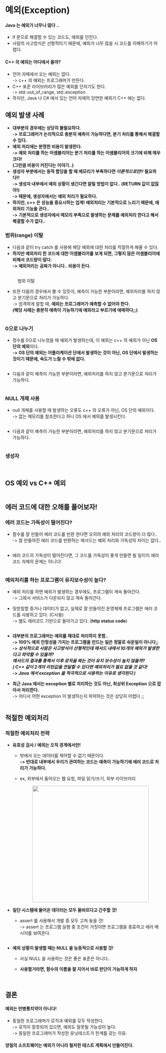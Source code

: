 # 예외(Exception)

#### Java 는 예외가 너무나 많다 ..&#x20;

* if 문으로 해결할 수 있는 코드도, 예외를 던진다.&#x20;
* 사람의 사고방식은 선형적이기 때문에, 예외가 너무 많을 시 코드를 이해하기가 어렵다.&#x20;

#### C++ 의 예외는 어디에서 올까?

* 언어 자체에서 오는 예외는 없다.\
  \-> c++ 의 예외는 프로그래머가 만든다.&#x20;
* C++ 표준 라이브러리가 많은 예외를 던지기도 한다.\
  \-> std::out\_of\_range, std::exception
* 하지만, Java 나 C# 에서 있는 언어 자체의 당연한 예외가 C++ 에는 없다.

## 예외 발생 사례

* **대부분의 경우에는 상당히 불필요하다.** \
  **-> 프로그래머가 논리적으로 충분히 예측이 가능하다면, 분기 처리를 통해서 해결할 수 있다.**&#x20;
* **예외 처리에는 분명한 비용이 발생한다.** \
  **-> 예외 처리를 하는 어셈블리어는 분기 처리를 하는 어셈블리어의 크기에 비해 매우 크다!**\
  **(그만큼 비용이 커진다는 이야기..)**&#x20;
* **생성자 부분에서는 동적 할당을 할 때 메모리가 부족하다면 **_**이론적으로만!!**_** 필요하다!!**\
  **-> 생성자 내부에서 예외 상황이 생긴다면 알릴 방법이 없다.. (RETURN 값이 없잖아!)**\
  **-> 때문에, 생성자에서는 예외 처리가 필요하다.**
* **하지만, c++ 은 성능을 중요시하는 업계! 예외처리는 기본적으로 느리기 때문에, 예외처리 기능을 끈다..** \
  **-> 기본적으로 생성자에서 메모리 부족으로 발생하는 문제를 예외처리 한다고 해서 해결할 수가 없다..**&#x20;

### 범위(range) 이탈

* 다음과 같이 try catch 를 사용해 해당 예외에 대한 처리를 적절하게 해줄 수 있다.&#x20;
* **하지만 예외처리 한 코드에 대한 어셈블리어를 보게 되면, 그렇지 않은 어셈블리어에 비해서 코드량이 많다.** \
  **-> 예외처리는 공짜가 아니다.. 비용이 든다.**&#x20;

<figure><img src="../../../.gitbook/assets/image (75).png" alt=""><figcaption><p>범위 이탈</p></figcaption></figure>

* 또한 다음의 경우에서 볼 수 있듯이, 예측이 가능한 부분이라면, 예외처리를 하지 않고 분기문으로 처리가 가능하다. \
  \-> 엄격하게 말할 때, **예외는 프로그래머가 예측할 수 없어야 한다.** \
  **(해당 사례는 충분히 예측이 가능하기에 예외라고 부르기에 애매하다;;)**

<figure><img src="../../../.gitbook/assets/image (81).png" alt=""><figcaption></figcaption></figure>

### 0으로 나누기&#x20;

* 정수를 0으로 나누었을 때 예외가 발생하는데, 이 예외는 c++ 의 예외가 아닌 **OS 단의 예외**이다. \
  **-> OS 단의 예외는 어플리케이션 단에서 발생하는 것이 아닌, OS 단에서 발생하는 것이기 때문에, 속도가 느릴 수 밖에 없다.**&#x20;

<figure><img src="../../../.gitbook/assets/image (82).png" alt=""><figcaption></figcaption></figure>

* 다음과 같이 예측이 가능한 부분이라면, 예외처리를 하지 않고 분기문으로 처리가 가능하다.&#x20;

<figure><img src="../../../.gitbook/assets/image (83).png" alt=""><figcaption></figcaption></figure>

### NULL 개체 사용

* null 개체를 사용할 때 발생하는 오류도 c++ 의 오류가 아닌, OS 단의 예외이다. \
  \-> 없는 메모리를 참조한다고 하니 OS 에서 예외를 발생시킨다.&#x20;

<figure><img src="../../../.gitbook/assets/image (84).png" alt=""><figcaption></figcaption></figure>

* 다음과 같이 예측이 가능한 부분이라면, 예외처리를 하지 않고 분기문으로 처리가 가능하다.&#x20;

<figure><img src="../../../.gitbook/assets/image (85).png" alt=""><figcaption></figcaption></figure>

### 생성자

<figure><img src="../../../.gitbook/assets/image (87).png" alt=""><figcaption></figcaption></figure>

<figure><img src="../../../.gitbook/assets/image (88).png" alt=""><figcaption></figcaption></figure>

## OS 예외 vs C++ 예외

<figure><img src="../../../.gitbook/assets/image (86).png" alt=""><figcaption></figcaption></figure>

## 에러 코드에 대한 오해를 풀어보자!

### 에러 코드는 가독성이 떨어진다?

*   함수를 잘 만들어 에러 코드를 반환 한다면 오히려 예외 처리의 코드량이 더 많다.. \
    \-> 잘 만들어진 에러 코드를 반환하는 메서드는 예외 처리와 가독성의 차이는 없다..

    <figure><img src="../../../.gitbook/assets/스크린샷 2024-04-11 11.09.35.png" alt=""><figcaption></figcaption></figure>
*   에러 코드의 가독성이 떨어진다면, 그 코드를 가독성이 좋게 만들면 될 일이지 에러코드 자체의 문제는 아니다!

    <figure><img src="../../../.gitbook/assets/스크린샷 2024-04-11 11.12.44.png" alt=""><figcaption></figcaption></figure>

### 예외처리를 하는 프로그램이 유지보수성이 높다?

* 예외 처리를 하면 예외가 발생하는 경우에도, 프로그램이 계속 돌아간다. \
  \-> 그래서 서비스가 다운되지 않고 계속 돌아간다.&#x20;
*   뒷받침할 증거나 데이터가 없고, 실제로 잘 만들어진 운영체제 프로그램은 에러 코드를 사용하고 있다. (C사용)\
    \-> 웹도 에러코드 기반으로 돌아가고 있다. (**http status code**)

    <figure><img src="../../../.gitbook/assets/스크린샷 2024-04-11 11.18.55.png" alt=""><figcaption></figcaption></figure>
* **대부분의 프로그래머는 예외를 제대로 처리하지 못함..** \
  **-> 100% 예외 안정성을 가지는 프로그램을 만드는 일은 정말로 쉬운일이 아니다;;** \
  _**-> 상식적으로 사람은 사고방식이 선형적인데 메서드 내에서 10개의 예외가 발생한다고 파악할 수 있을까?**_\
  _**메서드의 결과를 통해서 이후 로직을 짜는 것이 유지 보수성이 높지 않을까?**_\
  _**( C++ 같이 2개의 리턴값을 전달할 수 있다면 예외처리가 필요 없을 것 같다!**_\
  _**-> Java 에서 exception 을 적극적으로 사용하는 이유로 생각된다 )**_
*   **최근 Java 에서는 exception 별로 처리하는 것도 아닌, 최상위 Exception 으로 잡아서 처리한다.** \
    \-> 어디서 어떤 exception 이 발생하는지 파악하는 것은 상당히 어렵다 ;;&#x20;

    <figure><img src="../../../.gitbook/assets/스크린샷 2024-04-11 11.31.16.png" alt=""><figcaption></figcaption></figure>

## 적절한 예외처리

### 적절한 예외처리 전략

* **유효성 검사 / 예외는 오직 경계에서만!**
  * 밖에서 오는 데이터를 제어할 수 없기 때문이다. \
    **-> 반대로 내부에서 우리가 관여하는 코드는 예측이 가능하기에 에러 코드로 처리가 가능하다.**&#x20;
  *   ex, 외부에서 들어오는 웹 요청, 파일 읽기/쓰기, 외부 라이브러리&#x20;

      <figure><img src="../../../.gitbook/assets/스크린샷 2024-04-11 11.51.02.png" alt="" width="375"><figcaption></figcaption></figure>
* **일단 시스템에 들어온 데이터는 모두 올바르다고 간주할 것!**
  *   assert 를 사용해서 개발 중 모두 고쳐 놓을 것!\
      \-> assert 는 프로그램 실행 중 조건이 거짓이면 프로그램을 종료하고 에러 메시지를 보여준다.

      <figure><img src="../../../.gitbook/assets/스크린샷 2024-04-11 11.52.12.png" alt=""><figcaption></figcaption></figure>
* **예외 상황이 발생할 때는 NULL 을 능동적으로 사용할 것!**
  * 사실 NULL 을 사용하는 것은 좋은 표준은 아니다..&#x20;
  *   **사용할거라면, 함수의 이름을 잘 지어서 바로 판단이 가능하게 하자**

      <figure><img src="../../../.gitbook/assets/스크린샷 2024-04-11 11.54.49.png" alt=""><figcaption></figcaption></figure>

      <figure><img src="../../../.gitbook/assets/스크린샷 2024-04-11 11.55.54.png" alt=""><figcaption></figcaption></figure>

## 결론&#x20;

#### 예외는 만병통치약이 아니다!&#x20;

* 동일한 프로그래머가 로직과 예외를 모두 작성한다. \
  \-> 로직이 잘못되어 있으면, 예외도 잘못될 가능성이 높다. \
  \-> 동일한 프로그래머가 작성한 유닛테스트가 한계를 갖는 이유.&#x20;

#### 양질의 소프트웨어는 예외가 아니라 철저한 테스트 계획에서 만들어진다.&#x20;
